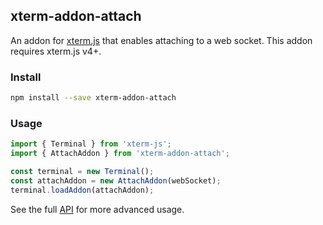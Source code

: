## xterm-addon-attach

An addon for [xterm.js](https://github.com/xtermjs/xterm.js) that enables attaching to a web socket. This addon requires xterm.js v4+.

### Install

```bash
npm install --save xterm-addon-attach
```

### Usage

```ts
import { Terminal } from 'xterm-js';
import { AttachAddon } from 'xterm-addon-attach';

const terminal = new Terminal();
const attachAddon = new AttachAddon(webSocket);
terminal.loadAddon(attachAddon);
```

See the full [API](https://github.com/xtermjs/xterm.js/blob/master/addons/xterm-addon-attach/typings/xterm-addon-attach.d.ts) for more advanced usage.
